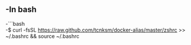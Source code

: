 -In bash		
 -		
 -```bash		
 -$ curl -fsSL https://raw.github.com/tcnksm/docker-alias/master/zshrc >> ~/.bashrc && source ~/.bashrc
